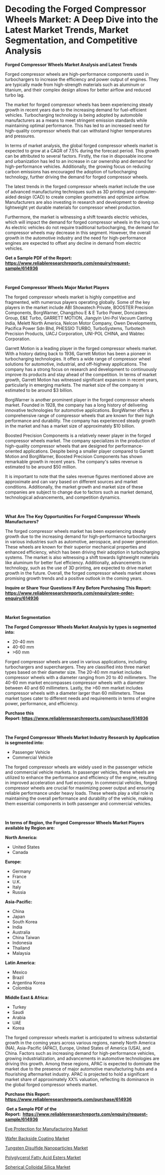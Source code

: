 <p><h1>Decoding the Forged Compressor Wheels Market: A Deep Dive into the Latest Market Trends, Market Segmentation, and Competitive Analysis</h1></p><p><strong>Forged Compressor Wheels Market Analysis and Latest Trends</strong></p>
<p><p>Forged compressor wheels are high-performance components used in turbochargers to increase the efficiency and power output of engines. They are typically made from high-strength materials such as aluminum or titanium, and their complex design allows for better airflow and reduced turbo lag.</p><p>The market for forged compressor wheels has been experiencing steady growth in recent years due to the increasing demand for fuel-efficient vehicles. Turbocharging technology is being adopted by automobile manufacturers as a means to meet stringent emission standards while maintaining optimal performance. This has led to an increased need for high-quality compressor wheels that can withstand higher temperatures and pressures.</p><p>In terms of market analysis, the global forged compressor wheels market is expected to grow at a CAGR of 7.5% during the forecast period. This growth can be attributed to several factors. Firstly, the rise in disposable income and urbanization has led to an increase in car ownership and demand for high-performance vehicles. Additionally, the growing focus on reducing carbon emissions has encouraged the adoption of turbocharging technology, further driving the demand for forged compressor wheels.</p><p>The latest trends in the forged compressor wheels market include the use of advanced manufacturing techniques such as 3D printing and computer-aided design (CAD) to create complex geometries and optimize airflow. Manufacturers are also investing in research and development to develop lightweight yet durable materials for compressor wheel production.</p><p>Furthermore, the market is witnessing a shift towards electric vehicles, which will impact the demand for forged compressor wheels in the long run. As electric vehicles do not require traditional turbocharging, the demand for compressor wheels may decrease in this segment. However, the overall growth in the automotive industry and the need for high-performance engines are expected to offset any decline in demand from electric vehicles.</p></p>
<p><strong>Get a Sample PDF of the Report:&nbsp; <a href="https://www.reliableresearchreports.com/enquiry/request-sample/614936">https://www.reliableresearchreports.com/enquiry/request-sample/614936</a></strong></p>
<p>&nbsp;</p>
<p><strong>Forged Compressor Wheels Major Market Players</strong></p>
<p><p>The forged compressor wheels market is highly competitive and fragmented, with numerous players operating globally. Some of the key players in the market include ABI Showatech Private, BOOSTER Precision Components, BorgWarner, Changzhou E & E Turbo Power, Doncasters Group, E&E Turbo, GARRETT MOTION, Jiangyin Uni-Pol Vacuum Casting India, Melett North America, Nelcon Motor Company, Owen Developments, Pacifica Power Sdn Bhd, PHESSIO TURBO, TurboSystems, Turbotech Precision Products, UACJ Corporation, UNI-POL CHINA, and Wabtec Corporation.</p><p>Garrett Motion is a leading player in the forged compressor wheels market. With a history dating back to 1936, Garrett Motion has been a pioneer in turbocharging technologies. It offers a wide range of compressor wheel solutions for automotive, industrial, and off-highway applications. The company has a strong focus on research and development to continuously improve its products and stay ahead of the competition. In terms of market growth, Garrett Motion has witnessed significant expansion in recent years, particularly in emerging markets. The market size of the company is estimated to be around $3 billion.</p><p>BorgWarner is another prominent player in the forged compressor wheels market. Founded in 1928, the company has a long history of delivering innovative technologies for automotive applications. BorgWarner offers a comprehensive range of compressor wheels that are known for their high performance and durability. The company has experienced steady growth in the market and has a market size of approximately $10 billion.</p><p>Boosted Precision Components is a relatively newer player in the forged compressor wheels market. The company specializes in the production of high-quality compressor wheels that are designed for performance-oriented applications. Despite being a smaller player compared to Garrett Motion and BorgWarner, Boosted Precision Components has shown remarkable growth in recent years. The company's sales revenue is estimated to be around $50 million.</p><p>It is important to note that the sales revenue figures mentioned above are approximate and can vary based on different sources and market conditions. Additionally, the market growth and market size of these companies are subject to change due to factors such as market demand, technological advancements, and competition dynamics.</p></p>
<p>&nbsp;</p>
<p><strong>What Are The Key Opportunities For Forged Compressor Wheels Manufacturers?</strong></p>
<p><p>The forged compressor wheels market has been experiencing steady growth due to the increasing demand for high-performance turbochargers in various industries such as automotive, aerospace, and power generation. These wheels are known for their superior mechanical properties and enhanced efficiency, which has been driving their adoption in turbocharging systems. The market is also witnessing a shift towards lightweight materials like aluminum for better fuel efficiency. Additionally, advancements in technology, such as the use of 3D printing, are expected to drive market growth in the future. Overall, the forged compressor wheels market shows promising growth trends and a positive outlook in the coming years.</p></p>
<p><strong>Inquire or Share Your Questions If Any Before Purchasing This Report: <a href="https://www.reliableresearchreports.com/enquiry/pre-order-enquiry/614936">https://www.reliableresearchreports.com/enquiry/pre-order-enquiry/614936</a></strong></p>
<p>&nbsp;</p>
<p><strong>Market Segmentation</strong></p>
<p><strong>The Forged Compressor Wheels Market Analysis by types is segmented into:</strong></p>
<p><ul><li>20-40 mm</li><li>40-60 mm</li><li>>60 mm</li></ul></p>
<p><p>Forged compressor wheels are used in various applications, including turbochargers and superchargers. They are classified into three market types based on their diameter size. The 20-40 mm market includes compressor wheels with a diameter ranging from 20 to 40 millimeters. The 40-60 mm market encompasses compressor wheels with a diameter between 40 and 60 millimeters. Lastly, the >60 mm market includes compressor wheels with a diameter larger than 60 millimeters. These market types cater to different needs and requirements in terms of engine power, performance, and efficiency.</p></p>
<p><strong>Purchase this Report:&nbsp;<a href="https://www.reliableresearchreports.com/purchase/614936">https://www.reliableresearchreports.com/purchase/614936</a></strong></p>
<p>&nbsp;</p>
<p><strong>The Forged Compressor Wheels Market Industry Research by Application is segmented into:</strong></p>
<p><ul><li>Passenger Vehicle</li><li>Commercial Vehicle</li></ul></p>
<p><p>The forged compressor wheels are widely used in the passenger vehicle and commercial vehicle markets. In passenger vehicles, these wheels are utilized to enhance the performance and efficiency of the engine, resulting in improved acceleration and fuel economy. In commercial vehicles, forged compressor wheels are crucial for maximizing power output and ensuring reliable performance under heavy loads. These wheels play a vital role in maintaining the overall performance and durability of the vehicle, making them essential components in both passenger and commercial vehicles.</p></p>
<p>&nbsp;</p>
<p><strong>In terms of Region, the Forged Compressor Wheels Market Players available by Region are:</strong></p>
<p>
    <p> <strong> North America: </strong>
        <ul>
            <li>United States</li>
            <li>Canada</li>
        </ul>
        </p> 
    <p> <strong> Europe: </strong>
        <ul>
            <li>Germany</li>
            <li>France</li>
            <li>U.K.</li>
            <li>Italy</li>
            <li>Russia</li>
        </ul>
        </p> 
    <p> <strong> Asia-Pacific: </strong>
        <ul>
            <li>China</li>
            <li>Japan</li>
            <li>South Korea</li>
            <li>India</li>
            <li>Australia</li>
            <li>China Taiwan</li>
            <li>Indonesia</li>
            <li>Thailand</li>
            <li>Malaysia</li>
        </ul>
        </p> 
    <p> <strong> Latin America: </strong>
        <ul>
            <li>Mexico</li>
            <li>Brazil</li>
            <li>Argentina Korea</li>
            <li>Colombia</li>
        </ul>
        </p> 
    <p> <strong> Middle East & Africa: </strong>
        <ul>
            <li>Turkey</li>
            <li>Saudi</li>
            <li>Arabia</li>
            <li>UAE</li>
            <li>Korea</li>
        </ul>
    </p>
    </p>
<p><p>The forged compressor wheels market is anticipated to witness substantial growth in the coming years across various regions, namely North America (NA), Asia-Pacific (APAC), Europe, United States of America (USA), and China. Factors such as increasing demand for high-performance vehicles, growing industrialization, and advancements in automotive technologies are driving this growth. Among these regions, APAC is expected to dominate the market due to the presence of major automotive manufacturing hubs and a flourishing aftermarket industry. APAC is projected to hold a significant market share of approximately XX% valuation, reflecting its dominance in the global forged compressor wheels market.</p></p>
<p><strong>Purchase this Report: <a href="https://www.reliableresearchreports.com/purchase/614936">https://www.reliableresearchreports.com/purchase/614936</a></strong></p>
<p>&nbsp;<strong>Get a Sample PDF of the Report:&nbsp;&nbsp;<a href="https://www.reliableresearchreports.com/enquiry/request-sample/614936">https://www.reliableresearchreports.com/enquiry/request-sample/614936</a></strong></p>
<p><strong></strong></p>
<p><p><a href="https://www.linkedin.com/pulse/eye-protection-manufacturing-market-size-growth-forecast/">Eye Protection for Manufacturing Market</a></p><p><a href="https://github.com/rahu1505/Market-Research-Report-List-1/blob/main/wafer-backside-coating-market.md">Wafer Backside Coating Market</a></p><p><a href="https://medium.com/@reportprime04/tungsten-disulfide-nanoparticles-market-size-growth-forecast-2023-2030-4c8bc944dcd3">Tungsten Disulfide Nanoparticles Market</a></p><p><a href="https://medium.com/@reportprime01/polyglycerol-fatty-acid-esters-market-size-growth-forecast-2023-2030-bf406bfa00e4">Polyglycerol Fatty Acid Esters Market</a></p><p><a href="https://github.com/rahu1502/Market-Research-Report-List-1/blob/main/spherical-colloidal-silica-market.md">Spherical Colloidal Silica Market</a></p></p>